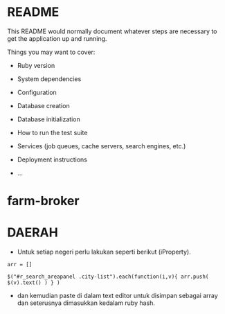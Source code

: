 # README

This README would normally document whatever steps are necessary to get the
application up and running.

Things you may want to cover:

* Ruby version

* System dependencies

* Configuration

* Database creation

* Database initialization

* How to run the test suite

* Services (job queues, cache servers, search engines, etc.)

* Deployment instructions

* ...
# farm-broker

# DAERAH
* Untuk setiap negeri perlu lakukan seperti berikut (iProperty). 

`arr = []`

`$("#r_search_areapanel .city-list").each(function(i,v){ arr.push( $(v).text() ) } )`

* dan kemudian paste di dalam text editor untuk disimpan sebagai array dan seterusnya dimasukkan kedalam ruby hash.
